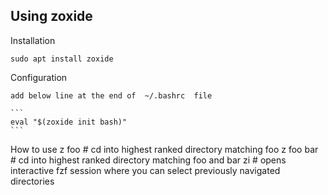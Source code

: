 ## Using zoxide

Installation

    sudo apt install zoxide

Configuration

    add below line at the end of  ~/.bashrc  file

    ```
    eval "$(zoxide init bash)"
    ```

How to use 
    z foo # cd into highest ranked directory matching foo
    z foo bar # cd into highest ranked directory matching foo and bar
    zi  # opens interactive fzf session where  you can select  previously navigated directories


    
 
